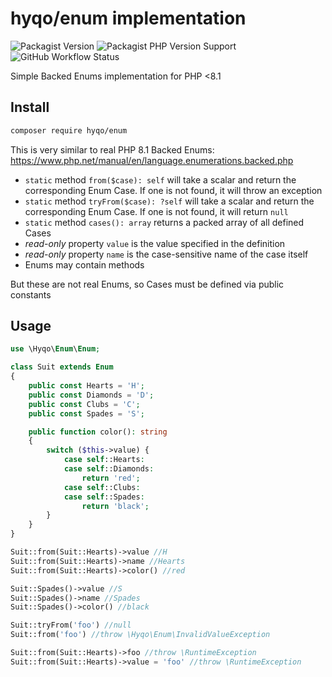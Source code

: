 # hyqo/enum implementation 
![Packagist Version](https://img.shields.io/packagist/v/hyqo/enum?style=flat-square)
![Packagist PHP Version Support](https://img.shields.io/packagist/php-v/hyqo/enum?style=flat-square)
![GitHub Workflow Status](https://img.shields.io/github/workflow/status/hyqo/enum/run-tests?style=flat-square)

Simple Backed Enums implementation for PHP <8.1

## Install

```sh
composer require hyqo/enum
```

This is very similar to real PHP 8.1 Backed Enums: https://www.php.net/manual/en/language.enumerations.backed.php
* `static` method `from($case): self` will take a scalar and return the corresponding Enum Case. If one is not found, it will throw an exception
* `static` method `tryFrom($case): ?self` will take a scalar and return the corresponding Enum Case. If one is not found, it will return `null`
* `static` method `cases(): array` returns a packed array of all defined Cases
* _read-only_ property `value` is the value specified in the definition
* _read-only_ property `name` is the case-sensitive name of the case itself
* Enums may contain methods

But these are not real Enums, so Cases must be defined via public constants

## Usage
```php
use \Hyqo\Enum\Enum;

class Suit extends Enum
{
    public const Hearts = 'H';
    public const Diamonds = 'D';
    public const Clubs = 'C';
    public const Spades = 'S';

    public function color(): string
    {
        switch ($this->value) {
            case self::Hearts:
            case self::Diamonds:
                return 'red';
            case self::Clubs:
            case self::Spades:
                return 'black';
        }
    }
}

Suit::from(Suit::Hearts)->value //H
Suit::from(Suit::Hearts)->name //Hearts
Suit::from(Suit::Hearts)->color() //red

Suit::Spades()->value //S
Suit::Spades()->name //Spades
Suit::Spades()->color() //black

Suit::tryFrom('foo') //null
Suit::from('foo') //throw \Hyqo\Enum\InvalidValueException

Suit::from(Suit::Hearts)->foo //throw \RuntimeException
Suit::from(Suit::Hearts)->value = 'foo' //throw \RuntimeException
```

